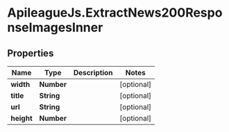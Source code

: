 # ApileagueJs.ExtractNews200ResponseImagesInner

## Properties

Name | Type | Description | Notes
------------ | ------------- | ------------- | -------------
**width** | **Number** |  | [optional] 
**title** | **String** |  | [optional] 
**url** | **String** |  | [optional] 
**height** | **Number** |  | [optional] 


